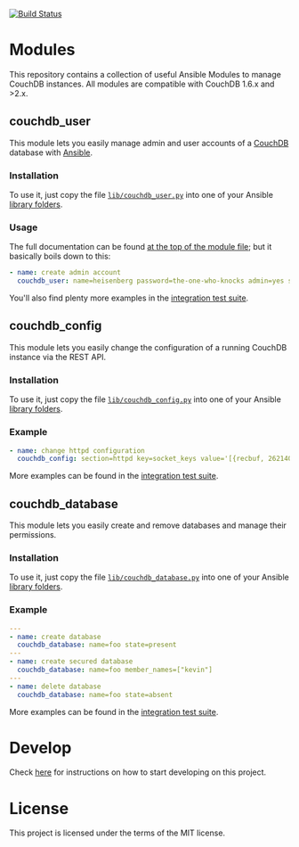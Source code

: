 [![Build Status](https://travis-ci.org/SQiShER/ansible-modules-couchdb.svg?branch=master)](https://travis-ci.org/SQiShER/ansible-modules-couchdb)

# Modules

This repository contains a collection of useful Ansible Modules to manage CouchDB instances. All modules are compatible with CouchDB 1.6.x and >2.x.

## couchdb_user
This module lets you easily manage admin and user accounts of a [CouchDB](http://couchdb.apache.org) database with [Ansible](http://www.ansible.com).

### Installation
To use it, just copy the file [`lib/couchdb_user.py`](https://raw.githubusercontent.com/SQiShER/ansible-modules-couchdb/master/lib/couchdb_user.py?token=AAWkQpA3u6osKY6TyBCT3Yj-3qeN3gjHks5Vb2h1wA%3D%3D) into one of your Ansible [library folders](http://docs.ansible.com/intro_configuration.html#library).

### Usage
The full documentation can be found [at the top of the module file](https://github.com/SQiShER/ansible-modules-couchdb/blob/master/lib/couchdb_user.py#L25-129); but it basically boils down to this:

```yaml
- name: create admin account
  couchdb_user: name=heisenberg password=the-one-who-knocks admin=yes state=present
```

You'll also find plenty more examples in the [integration test suite](https://github.com/SQiShER/ansible-modules-couchdb/tree/master/test/integration/roles/test_couchdb_user/tasks).

## couchdb_config

This module lets you easily change the configuration of a running CouchDB instance via the REST API.

### Installation

To use it, just copy the file [`lib/couchdb_config.py`](https://raw.githubusercontent.com/SQiShER/ansible-modules-couchdb/master/lib/couchdb_config.py) into one of your Ansible [library folders](http://docs.ansible.com/intro_configuration.html#library).

### Example

```yaml
- name: change httpd configuration
  couchdb_config: section=httpd key=socket_keys value='[{recbuf, 262140}, {sndbuf, 262140}]'
```

More examples can be found in the [integration test suite](https://github.com/SQiShER/ansible-modules-couchdb/tree/master/test/integration/roles/test_couchdb_config/tasks).

## couchdb_database

This module lets you easily create and remove databases and manage their permissions.

### Installation

To use it, just copy the file [`lib/couchdb_database.py`](https://raw.githubusercontent.com/SQiShER/ansible-modules-couchdb/master/lib/couchdb_database.py) into one of your Ansible [library folders](http://docs.ansible.com/intro_configuration.html#library).

### Example

```yaml
---
- name: create database
  couchdb_database: name=foo state=present
---
- name: create secured database
  couchdb_database: name=foo member_names=["kevin"]
---
- name: delete database
  couchdb_database: name=foo state=absent
```

More examples can be found in the [integration test suite](https://github.com/SQiShER/ansible-modules-couchdb/tree/master/test/integration/roles/test_couchdb_database/tasks).

# Develop

Check [here](https://github.com/SQiShER/ansible-modules-couchdb/tree/master/test/integration) for instructions on how to start developing on this project.

# License
This project is licensed under the terms of the MIT license.
